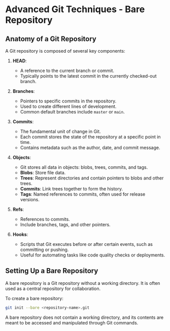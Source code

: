 
# Advanced Git Techniques - Bare Repository

## Anatomy of a Git Repository

A Git repository is composed of several key components:

1. **HEAD**: 
   - A reference to the current branch or commit.
   - Typically points to the latest commit in the currently checked-out branch.

2. **Branches**:
   - Pointers to specific commits in the repository.
   - Used to create different lines of development.
   - Common default branches include `master` or `main`.

3. **Commits**:
   - The fundamental unit of change in Git.
   - Each commit stores the state of the repository at a specific point in time.
   - Contains metadata such as the author, date, and commit message.

4. **Objects**:
   - Git stores all data in objects: blobs, trees, commits, and tags.
   - **Blobs**: Store file data.
   - **Trees**: Represent directories and contain pointers to blobs and other trees.
   - **Commits**: Link trees together to form the history.
   - **Tags**: Named references to commits, often used for release versions.

5. **Refs**:
   - References to commits.
   - Include branches, tags, and other pointers.

6. **Hooks**:
   - Scripts that Git executes before or after certain events, such as committing or pushing.
   - Useful for automating tasks like code quality checks or deployments.

## Setting Up a Bare Repository

A bare repository is a Git repository without a working directory. It is often used as a central repository for collaboration.

To create a bare repository:
```bash
git init --bare <repository-name>.git
```

A bare repository does not contain a working directory, and its contents are meant to be accessed and manipulated through Git commands.

